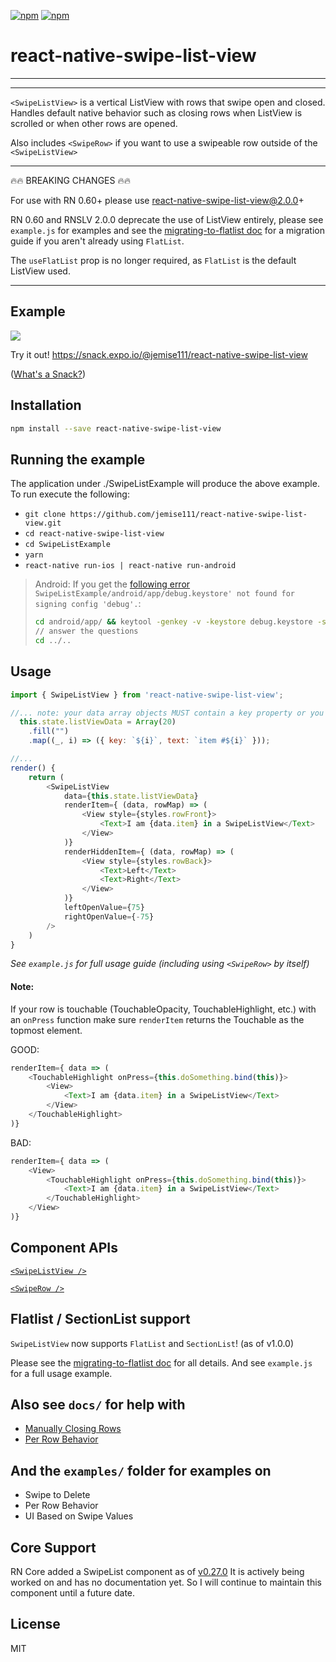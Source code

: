[![npm](https://img.shields.io/npm/v/react-native-swipe-list-view.svg)](https://www.npmjs.com/package/react-native-swipe-list-view) [![npm](https://img.shields.io/npm/dm/react-native-swipe-list-view.svg)](https://www.npmjs.com/package/react-native-swipe-list-view)

# react-native-swipe-list-view
****
--------

```<SwipeListView>``` is a vertical ListView with rows that swipe open and closed. Handles default native behavior such as closing rows when ListView is scrolled or when other rows are opened.

Also includes ```<SwipeRow>``` if you want to use a swipeable row outside of the ```<SwipeListView>```

--------
🔥🔥 BREAKING CHANGES 🔥🔥

For use with RN 0.60+ please use react-native-swipe-list-view@2.0.0+

RN 0.60 and RNSLV 2.0.0 deprecate the use of ListView entirely, please see `example.js` for examples and see the [migrating-to-flatlist doc](https://github.com/jemise111/react-native-swipe-list-view/blob/master/docs/migrating-to-flatlist.md) for a migration guide if you aren't already using `FlatList`.

The `useFlatList` prop is no longer required, as `FlatList` is the default ListView used.


--------

## Example

![](https://media.giphy.com/media/XAaoqXk1blvXukLIcZ/giphy.gif)

Try it out! https://snack.expo.io/@jemise111/react-native-swipe-list-view

([What's a Snack?](https://blog.expo.io/sketch-a-playground-for-react-native-16b2401f44a2))

## Installation

```bash
npm install --save react-native-swipe-list-view
```

## Running the example

The application under ./SwipeListExample will produce the above example. To run execute the following:

* ```git clone https://github.com/jemise111/react-native-swipe-list-view.git```
* ```cd react-native-swipe-list-view```
* ```cd SwipeListExample```
* ```yarn```
* ```react-native run-ios | react-native run-android```

> Android: If you get the [following error](https://github.com/facebook/react-native/issues/25629#issuecomment-511209583) `SwipeListExample/android/app/debug.keystore' not found for signing config 'debug'.`:
> ```bash
> cd android/app/ && keytool -genkey -v -keystore debug.keystore -storepass android -alias androiddebugkey -keypass android -keyalg RSA -keysize 2048 -validity 10000
> // answer the questions
> cd ../..
> ```

## Usage

```javascript
import { SwipeListView } from 'react-native-swipe-list-view';

//... note: your data array objects MUST contain a key property or you must pass a keyExtractor to the SwipeListView to ensure proper functionality
  this.state.listViewData = Array(20)
    .fill("")
    .map((_, i) => ({ key: `${i}`, text: `item #${i}` }));

//...
render() {
    return (
        <SwipeListView
            data={this.state.listViewData}
            renderItem={ (data, rowMap) => (
                <View style={styles.rowFront}>
                    <Text>I am {data.item} in a SwipeListView</Text>
                </View>
            )}
            renderHiddenItem={ (data, rowMap) => (
                <View style={styles.rowBack}>
                    <Text>Left</Text>
                    <Text>Right</Text>
                </View>
            )}
            leftOpenValue={75}
            rightOpenValue={-75}
        />
    )
}
```

*See ```example.js``` for full usage guide (including using ```<SwipeRow>``` by itself)*

#### Note:

If your row is touchable (TouchableOpacity, TouchableHighlight, etc.)  with an ```onPress``` function make sure ```renderItem``` returns the Touchable as the topmost element.

GOOD:
```javascript
renderItem={ data => (
    <TouchableHighlight onPress={this.doSomething.bind(this)}>
        <View>
            <Text>I am {data.item} in a SwipeListView</Text>
        </View>
    </TouchableHighlight>
)}
```
BAD:
```javascript
renderItem={ data => (
    <View>
        <TouchableHighlight onPress={this.doSomething.bind(this)}>
            <Text>I am {data.item} in a SwipeListView</Text>
        </TouchableHighlight>
    </View>
)}
```

## Component APIs

[`<SwipeListView />`](https://github.com/jemise111/react-native-swipe-list-view/blob/master/docs/SwipeListView.md)

[`<SwipeRow />`](https://github.com/jemise111/react-native-swipe-list-view/blob/master/docs/SwipeRow.md)

## Flatlist / SectionList support

`SwipeListView` now supports `FlatList` and `SectionList`! (as of v1.0.0)

Please see the [migrating-to-flatlist doc](https://github.com/jemise111/react-native-swipe-list-view/blob/master/docs/migrating-to-flatlist.md) for all details.
And see `example.js` for a full usage example.

## Also see `docs/` for help with
 * [Manually Closing Rows](https://github.com/jemise111/react-native-swipe-list-view/blob/master/docs/manually-closing-rows.md)
 * [Per Row Behavior](https://github.com/jemise111/react-native-swipe-list-view/blob/master/docs/per-row-behavior.md)

## And the `examples/` folder for examples on
 * Swipe to Delete
 * Per Row Behavior
 * UI Based on Swipe Values

## Core Support

RN Core added a SwipeList component as of [v0.27.0](https://github.com/facebook/react-native/releases/tag/v0.27.0)
It is actively being worked on and has no documentation yet. So I will continue to maintain this component until a future date.

## License

MIT
